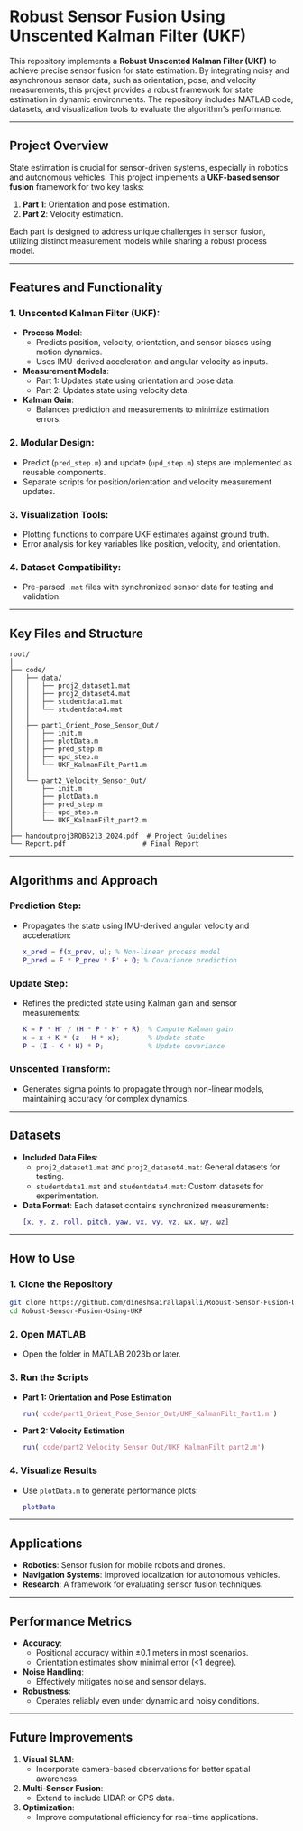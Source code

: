 # **Robust Sensor Fusion Using Unscented Kalman Filter (UKF)**

This repository implements a **Robust Unscented Kalman Filter (UKF)** to achieve precise sensor fusion for state estimation. By integrating noisy and asynchronous sensor data, such as orientation, pose, and velocity measurements, this project provides a robust framework for state estimation in dynamic environments. The repository includes MATLAB code, datasets, and visualization tools to evaluate the algorithm's performance.

---

## **Project Overview**

State estimation is crucial for sensor-driven systems, especially in robotics and autonomous vehicles. This project implements a **UKF-based sensor fusion** framework for two key tasks:
1. **Part 1**: Orientation and pose estimation.
2. **Part 2**: Velocity estimation.

Each part is designed to address unique challenges in sensor fusion, utilizing distinct measurement models while sharing a robust process model.

---

## **Features and Functionality**

### **1. Unscented Kalman Filter (UKF):**
- **Process Model**:
  - Predicts position, velocity, orientation, and sensor biases using motion dynamics.
  - Uses IMU-derived acceleration and angular velocity as inputs.
- **Measurement Models**:
  - Part 1: Updates state using orientation and pose data.
  - Part 2: Updates state using velocity data.
- **Kalman Gain**:
  - Balances prediction and measurements to minimize estimation errors.

### **2. Modular Design:**
- Predict (`pred_step.m`) and update (`upd_step.m`) steps are implemented as reusable components.
- Separate scripts for position/orientation and velocity measurement updates.

### **3. Visualization Tools:**
- Plotting functions to compare UKF estimates against ground truth.
- Error analysis for key variables like position, velocity, and orientation.

### **4. Dataset Compatibility:**
- Pre-parsed `.mat` files with synchronized sensor data for testing and validation.

---

## **Key Files and Structure**

```
root/
│
├── code/
│   ├── data/
│   │   ├── proj2_dataset1.mat
│   │   ├── proj2_dataset4.mat
│   │   ├── studentdata1.mat
│   │   └── studentdata4.mat
│   │
│   ├── part1_Orient_Pose_Sensor_Out/
│   │   ├── init.m
│   │   ├── plotData.m
│   │   ├── pred_step.m
│   │   ├── upd_step.m
│   │   └── UKF_KalmanFilt_Part1.m
│   │
│   └── part2_Velocity_Sensor_Out/
│       ├── init.m
│       ├── plotData.m
│       ├── pred_step.m
│       ├── upd_step.m
│       └── UKF_KalmanFilt_part2.m
│
├── handoutproj3ROB6213_2024.pdf  # Project Guidelines
└── Report.pdf                   # Final Report
```

---

## **Algorithms and Approach**

### **Prediction Step**:
- Propagates the state using IMU-derived angular velocity and acceleration:
  ```matlab
  x_pred = f(x_prev, u); % Non-linear process model
  P_pred = F * P_prev * F' + Q; % Covariance prediction
  ```

### **Update Step**:
- Refines the predicted state using Kalman gain and sensor measurements:
  ```matlab
  K = P * H' / (H * P * H' + R); % Compute Kalman gain
  x = x + K * (z - H * x);       % Update state
  P = (I - K * H) * P;           % Update covariance
  ```

### **Unscented Transform**:
- Generates sigma points to propagate through non-linear models, maintaining accuracy for complex dynamics.

---

## **Datasets**

- **Included Data Files**:
  - `proj2_dataset1.mat` and `proj2_dataset4.mat`: General datasets for testing.
  - `studentdata1.mat` and `studentdata4.mat`: Custom datasets for experimentation.
- **Data Format**:
  Each dataset contains synchronized measurements:
  ```matlab
  [x, y, z, roll, pitch, yaw, vx, vy, vz, ωx, ωy, ωz]
  ```

---

## **How to Use**

### **1. Clone the Repository**
```bash
git clone https://github.com/dineshsairallapalli/Robust-Sensor-Fusion-Using-UKF.git
cd Robust-Sensor-Fusion-Using-UKF
```

### **2. Open MATLAB**
- Open the folder in MATLAB 2023b or later.

### **3. Run the Scripts**
- **Part 1: Orientation and Pose Estimation**
  ```matlab
  run('code/part1_Orient_Pose_Sensor_Out/UKF_KalmanFilt_Part1.m')
  ```
- **Part 2: Velocity Estimation**
  ```matlab
  run('code/part2_Velocity_Sensor_Out/UKF_KalmanFilt_part2.m')
  ```

### **4. Visualize Results**
- Use `plotData.m` to generate performance plots:
  ```matlab
  plotData
  ```

---

## **Applications**

- **Robotics**: Sensor fusion for mobile robots and drones.
- **Navigation Systems**: Improved localization for autonomous vehicles.
- **Research**: A framework for evaluating sensor fusion techniques.

---

## **Performance Metrics**

- **Accuracy**:
  - Positional accuracy within ±0.1 meters in most scenarios.
  - Orientation estimates show minimal error (<1 degree).
- **Noise Handling**:
  - Effectively mitigates noise and sensor delays.
- **Robustness**:
  - Operates reliably even under dynamic and noisy conditions.

---

## **Future Improvements**

1. **Visual SLAM**:
   - Incorporate camera-based observations for better spatial awareness.
2. **Multi-Sensor Fusion**:
   - Extend to include LIDAR or GPS data.
3. **Optimization**:
   - Improve computational efficiency for real-time applications.
